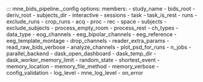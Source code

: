 ::: mne_bids_pipeline._config
    options:
      members:
        - study_name
        - bids_root
        - deriv_root
        - subjects_dir
        - interactive
        - sessions
        - task
        - task_is_rest
        - runs
        - exclude_runs
        - crop_runs
        - acq
        - proc
        - rec
        - space
        - subjects
        - exclude_subjects
        - process_empty_room
        - process_rest
        - ch_types
        - data_type
        - eog_channels
        - eeg_bipolar_channels
        - eeg_reference
        - eeg_template_montage
        - drop_channels
        - reader_extra_params
        - read_raw_bids_verbose
        - analyze_channels
        - plot_psd_for_runs
        - n_jobs
        - parallel_backend
        - dask_open_dashboard
        - dask_temp_dir
        - dask_worker_memory_limit
        - random_state
        - shortest_event
        - memory_location
        - memory_file_method
        - memory_verbose
        - config_validation
        - log_level
        - mne_log_level
        - on_error
